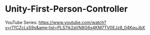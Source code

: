 # Unity-First-Person-Controller
YouTube Series: https://www.youtube.com/watch?v=rTfCZcLsS9s&amp;list=PLS7jk2aVN8G6s4KM7TV0EJz8_04KquJbX
